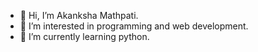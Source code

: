 - 👋 Hi, I’m Akanksha Mathpati.
- 👀 I’m interested in programming and web development.
- 🌱 I’m currently learning python.

<!---
amathpati/amathpati is a ✨ special ✨ repository because its `README.md` (this file) appears on your GitHub profile.
You can click the Preview link to take a look at your changes.
--->
